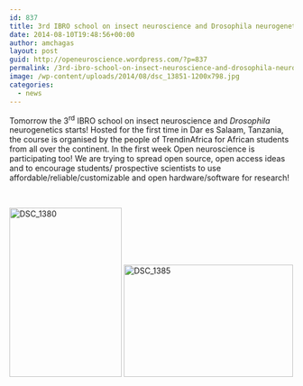```yaml
---
id: 837
title: 3rd IBRO school on insect neuroscience and Drosophila neurogenetics
date: 2014-08-10T19:48:56+00:00
author: amchagas
layout: post
guid: http://openeuroscience.wordpress.com/?p=837
permalink: /3rd-ibro-school-on-insect-neuroscience-and-drosophila-neurogenetics/
image: /wp-content/uploads/2014/08/dsc_13851-1200x798.jpg
categories:
  - news
---
```

Tomorrow the 3<sup>rd</sup> IBRO school on insect neuroscience and _Drosophila_ neurogenetics starts! Hosted for the first time in Dar es Salaam, Tanzania, the course is organised by the people of TrendinAfrica for African students from all over the continent. In the first week Open neuroscience is participating too! We are trying to spread open source, open access ideas and to encourage students/ prospective scientists to use affordable/reliable/customizable and open hardware/software for research! 

 

[<img class="alignnone size-medium wp-image-838" src="https://i0.wp.com/openeuroscience.com/wp-content/uploads/2014/08/dsc_1380.jpg?resize=199%2C300" alt="DSC_1380" width="199" height="300" srcset="https://i0.wp.com/openeuroscience.com/wp-content/uploads/2014/08/dsc_1380.jpg?w=1003 1003w, https://i0.wp.com/openeuroscience.com/wp-content/uploads/2014/08/dsc_1380.jpg?resize=200%2C300 200w, https://i0.wp.com/openeuroscience.com/wp-content/uploads/2014/08/dsc_1380.jpg?resize=768%2C1155 768w, https://i0.wp.com/openeuroscience.com/wp-content/uploads/2014/08/dsc_1380.jpg?resize=681%2C1024 681w" sizes="(max-width: 199px) 100vw, 199px" data-recalc-dims="1" />](https://i0.wp.com/openeuroscience.com/wp-content/uploads/2014/08/dsc_1380.jpg) [<img class="alignnone size-medium wp-image-839" src="https://i0.wp.com/openeuroscience.com/wp-content/uploads/2014/08/dsc_1385.jpg?resize=300%2C199" alt="DSC_1385" width="300" height="199" srcset="https://i0.wp.com/openeuroscience.com/wp-content/uploads/2014/08/dsc_1385.jpg?w=1508 1508w, https://i0.wp.com/openeuroscience.com/wp-content/uploads/2014/08/dsc_1385.jpg?resize=300%2C200 300w, https://i0.wp.com/openeuroscience.com/wp-content/uploads/2014/08/dsc_1385.jpg?resize=768%2C511 768w, https://i0.wp.com/openeuroscience.com/wp-content/uploads/2014/08/dsc_1385.jpg?resize=1024%2C681 1024w, https://i0.wp.com/openeuroscience.com/wp-content/uploads/2014/08/dsc_1385.jpg?resize=1200%2C798 1200w" sizes="(max-width: 300px) 100vw, 300px" data-recalc-dims="1" />](https://i0.wp.com/openeuroscience.com/wp-content/uploads/2014/08/dsc_1385.jpg)